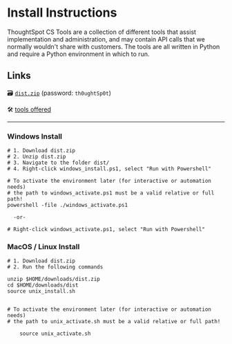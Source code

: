 # Install Instructions

ThoughtSpot CS Tools are a collection of different tools that assist implementation and
administration, and may contain API calls that we normally wouldn't share with
customers. The tools are all written in Python and require a Python environment in
which to run.

## **Links**

🗃 [`dist.zip`][distzip] (password: `th0ughtSp0t`)

🛠 [tools offered][tools]

---

### Windows Install
```console
# 1. Download dist.zip
# 2. Unzip dist.zip
# 3. Navigate to the folder dist/
# 4. Right-click windows_install.ps1, select "Run with Powershell"

# To activate the environment later (for interactive or automation needs)
# the path to windows_activate.ps1 must be a valid relative or full path!
powershell -file ./windows_activate.ps1

  -or-

# Right-click windows_activate.ps1, select "Run with Powershell"
```


### MacOS / Linux Install
```console
# 1. Download dist.zip
# 2. Run the following commands

unzip $HOME/downloads/dist.zip
cd $HOME/downloads/dist
source unix_install.sh


# To activate the environment later (for interactive or automation needs)
# the path to unix_activate.sh must be a valid relative or full path!

    source unix_activate.sh
```

[tools]: ../cs_tools/tools
[distzip]: https://thoughtspot.egnyte.com/dl/MyBRZT6leI/dist.zip_
